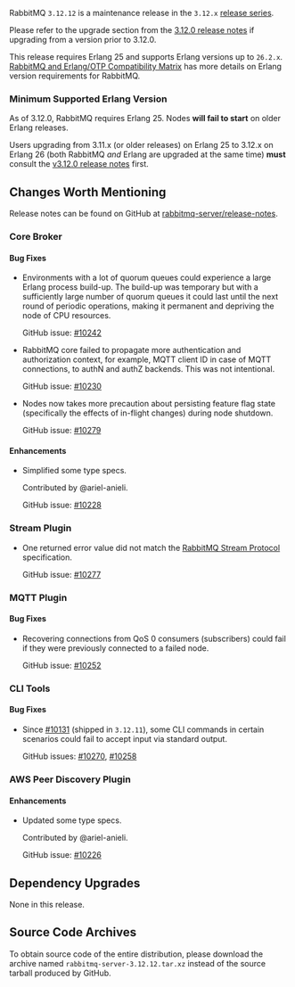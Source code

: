 RabbitMQ `3.12.12` is a maintenance release in the `3.12.x` [release series](https://www.rabbitmq.com/versions.html).

Please refer to the upgrade section from the [3.12.0 release notes](https://github.com/rabbitmq/rabbitmq-server/releases/tag/v3.12.0)
if upgrading from a version prior to 3.12.0.

This release requires Erlang 25 and supports Erlang versions up to `26.2.x`.
[RabbitMQ and Erlang/OTP Compatibility Matrix](https://www.rabbitmq.com/which-erlang.html) has more details on
Erlang version requirements for RabbitMQ.


### Minimum Supported Erlang Version

As of 3.12.0, RabbitMQ requires Erlang 25. Nodes **will fail to start** on older Erlang releases.

Users upgrading from 3.11.x (or older releases) on Erlang 25 to 3.12.x on Erlang 26
(both RabbitMQ *and* Erlang are upgraded at the same time) **must** consult
the [v3.12.0 release notes](https://github.com/rabbitmq/rabbitmq-server/releases/tag/v3.12.0) first.


## Changes Worth Mentioning

Release notes can be found on GitHub at [rabbitmq-server/release-notes](https://github.com/rabbitmq/rabbitmq-server/tree/v3.12.x/release-notes).


### Core Broker

#### Bug Fixes

 * Environments with a lot of quorum queues could experience a large Erlang process
   build-up. The build-up was temporary but with a sufficiently large number of
   quorum queues it could last until the next round of periodic operations,
   making it permanent and depriving the node of CPU resources.

   GitHub issue: [#10242](https://github.com/rabbitmq/rabbitmq-server/pull/10242)

 * RabbitMQ core failed to propagate more authentication and authorization context, for example,
   MQTT client ID in case of MQTT connections, to authN and authZ backends. This was not intentional.

   GitHub issue: [#10230](https://github.com/rabbitmq/rabbitmq-server/pull/10230)

 * Nodes now takes more precaution about persisting feature flag state
   (specifically the effects of in-flight changes) during node shutdown.

   GitHub issue: [#10279](https://github.com/rabbitmq/rabbitmq-server/pull/10279)

#### Enhancements

 * Simplified some type specs.

   Contributed by @ariel-anieli.

   GitHub issue: [#10228](https://github.com/rabbitmq/rabbitmq-server/pull/10228)


### Stream Plugin

 * One returned error value did not match the [RabbitMQ Stream Protocol](https://github.com/rabbitmq/rabbitmq-server/blob/v3.9.x/deps/rabbitmq_stream/docs/PROTOCOL.adoc) specification.

   GitHub issue: [#10277](https://github.com/rabbitmq/rabbitmq-server/pull/10277)


### MQTT Plugin

#### Bug Fixes

 * Recovering connections from QoS 0 consumers (subscribers) could fail if they were previously connected to a failed node.

   GitHub issue: [#10252](https://github.com/rabbitmq/rabbitmq-server/pull/10252)


### CLI Tools

#### Bug Fixes

 * Since [#10131](https://github.com/rabbitmq/rabbitmq-server/pull/10131) (shipped in `3.12.11`), some CLI commands in certain scenarios could fail to accept input via standard output.

   GitHub issues: [#10270](https://github.com/rabbitmq/rabbitmq-server/pull/10270), [#10258](https://github.com/rabbitmq/rabbitmq-server/pull/10258)


### AWS Peer Discovery Plugin

#### Enhancements

 * Updated some type specs.

   Contributed by @ariel-anieli.

   GitHub issue: [#10226](https://github.com/rabbitmq/rabbitmq-server/pull/10226)


## Dependency Upgrades

None in this release.


## Source Code Archives

To obtain source code of the entire distribution, please download the archive named `rabbitmq-server-3.12.12.tar.xz`
instead of the source tarball produced by GitHub.
